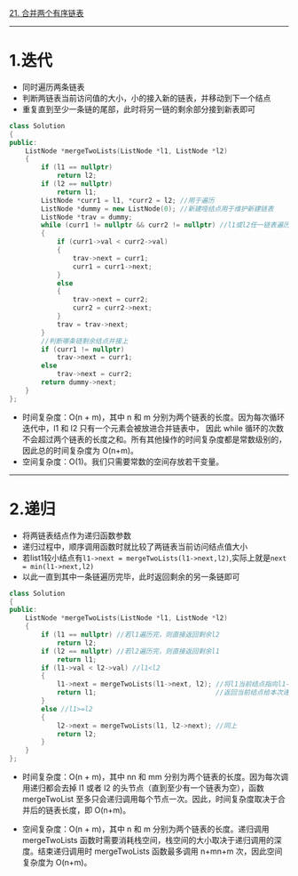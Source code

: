 [21. 合并两个有序链表](https://leetcode-cn.com/problems/merge-two-sorted-lists/)
***

# 1.迭代
- 同时遍历两条链表
- 判断两链表当前访问值的大小，小的接入新的链表，并移动到下一个结点
- 重复直到至少一条链的尾部，此时将另一链的剩余部分接到新表即可
```cpp
class Solution
{
public:
    ListNode *mergeTwoLists(ListNode *l1, ListNode *l2)
    {
        if (l1 == nullptr)
            return l2;
        if (l2 == nullptr)
            return l1;
        ListNode *curr1 = l1, *curr2 = l2; //用于遍历
        ListNode *dummy = new ListNode(0); //新建哑结点用于维护新建链表
        ListNode *trav = dummy;
        while (curr1 != nullptr && curr2 != nullptr) //l1或l2任一链表遍历完时结束
        {
            if (curr1->val < curr2->val)
            {
                trav->next = curr1;
                curr1 = curr1->next;
            }
            else
            {
                trav->next = curr2;
                curr2 = curr2->next;
            }
            trav = trav->next;
        }
        //判断哪条链剩余结点并接上
        if (curr1 != nullptr)
            trav->next = curr1;
        else
            trav->next = curr2;
        return dummy->next;
    }
};
```

- 时间复杂度：O(n + m)，其中 n 和 m 分别为两个链表的长度。因为每次循环迭代中，l1 和 l2 只有一个元素会被放进合并链表中， 因此 while 循环的次数不会超过两个链表的长度之和。所有其他操作的时间复杂度都是常数级别的，因此总的时间复杂度为 O(n+m)。
- 空间复杂度：O(1)。我们只需要常数的空间存放若干变量。

***

# 2.递归

- 将两链表结点作为递归函数参数
- 递归过程中，顺序调用函数时就比较了两链表当前访问结点值大小
- 若list1较小结点有`l1->next = mergeTwoLists(l1->next,l2)`,实际上就是`next = min(l1->next,l2)`
- 以此一直到其中一条链遍历完毕，此时返回剩余的另一条链即可


```cpp
class Solution
{
public:
    ListNode *mergeTwoLists(ListNode *l1, ListNode *l2)
    {
        if (l1 == nullptr) //若l1遍历完，则直接返回剩余l2
            return l2;
        if (l2 == nullptr) //若l2遍历完，则直接返回剩余l1
            return l1;
        if (l1->val < l2->val) //l1<l2
        {
            l1->next = mergeTwoLists(l1->next, l2); //将l1当前结点指向l1->next和当前l2的较小值
            return l1;                              //返回当前结点给本次递归
        }
        else //l1>=l2
        {
            l2->next = mergeTwoLists(l1, l2->next); //同上
            return l2;
        }
    }
};
```

- 时间复杂度：O(n + m)，其中 nn 和 mm 分别为两个链表的长度。因为每次调用递归都会去掉 l1 或者 l2 的头节点（直到至少有一个链表为空），函数 mergeTwoList 至多只会递归调用每个节点一次。因此，时间复杂度取决于合并后的链表长度，即 O(n+m)。

- 空间复杂度：O(n + m)，其中 n 和 m 分别为两个链表的长度。递归调用 mergeTwoLists 函数时需要消耗栈空间，栈空间的大小取决于递归调用的深度。结束递归调用时 mergeTwoLists 函数最多调用 n+mn+m 次，因此空间复杂度为 O(n+m)。

